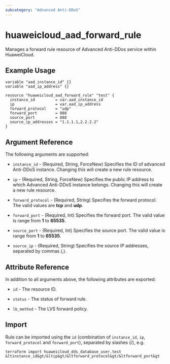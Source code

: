 ```yaml
---
subcategory: "Advanced Anti-DDoS"
---
```


# huaweicloud_aad_forward_rule

Manages a forward rule resource of Advanced Anti-DDos service within HuaweiCloud.

## Example Usage

```hcl
variable "aad_instance_id" {}
variable "aad_ip_address" {}

resource "huaweicloud_aad_forward_rule" "test" {
  instance_id         = var.aad_instance_id
  ip                  = var.aad_ip_address
  forward_protocol    = "udp"
  forward_port        = 808
  source_port         = 888
  source_ip_addresses = "1.1.1.1,2.2.2.2"
}
```

## Argument Reference

The following arguments are supported:

* `instance_id` - (Required, String, ForceNew) Specifies the ID of advanced Anti-DDoS instance.
  Changing this will create a new rule resource.

* `ip` - (Required, String, ForceNew) Specifies the public IP address to which Advanced Anti-DDoS instance
  belongs. Changing this will create a new rule resource.

* `forward_protocol` - (Required, String) Specifies the forward protocol.
  The valid values are **tcp** and **udp**.

* `forward_port` - (Required, Int) Specifies the forward port.
  The valid value is range from **1** to **65535**.

* `source_port` - (Required, Int) Specifies the source port.
  The valid value is range from **1** to **65535**.

* `source_ip` - (Required, String) Specifies the source IP addresses, separated by commas (,).

## Attribute Reference

In addition to all arguments above, the following attributes are exported:

* `id` - The resource ID.

* `status` - The status of forward rule.

* `lb_method` - The LVS forward policy.

## Import

Rule can be imported using the `id` (combination of `instance_id`, `ip`, `forward_protocol` and `forward_port`),
separated by slashes (/), e.g.

```
terraform import huaweicloud_dds_database_user.test &ltinstance_id&gt/&ltip&gt/&ltforward_protocol&gt/&ltforward_port&gt
```

